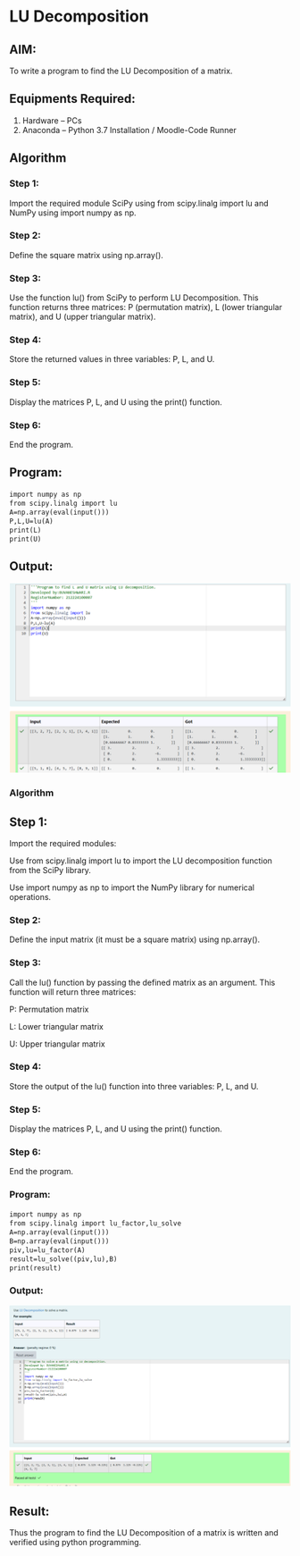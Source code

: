 # LU Decomposition 

## AIM:
To write a program to find the LU Decomposition of a matrix.

## Equipments Required:
1. Hardware – PCs
2. Anaconda – Python 3.7 Installation / Moodle-Code Runner

## Algorithm
### Step 1:
Import the required module SciPy using from scipy.linalg import lu and NumPy using import numpy as np.

### Step 2:
Define the square matrix using np.array().

### Step 3:
Use the function lu() from SciPy to perform LU Decomposition.
This function returns three matrices: P (permutation matrix), L (lower triangular matrix), and U (upper triangular matrix).

### Step 4:
Store the returned values in three variables: P, L, and U.

### Step 5:
Display the matrices P, L, and U using the print() function.
### Step 6:
End the program.

## Program:
```
import numpy as np
from scipy.linalg import lu
A=np.array(eval(input()))
P,L,U=lu(A)
print(L)
print(U)
```
## Output:
![alt text](<Screenshot 2025-05-11 182148.png>)

### Algorithm
## Step 1:
Import the required modules:

Use from scipy.linalg import lu to import the LU decomposition function from the SciPy library.

Use import numpy as np to import the NumPy library for numerical operations.

### Step 2:
Define the input matrix (it must be a square matrix) using np.array().

### Step 3:
Call the lu() function by passing the defined matrix as an argument.
This function will return three matrices:

P: Permutation matrix

L: Lower triangular matrix

U: Upper triangular matrix

### Step 4:
Store the output of the lu() function into three variables: P, L, and U.

### Step 5:
Display the matrices P, L, and U using the print() function.

### Step 6:
End the program.

### Program:
```
import numpy as np
from scipy.linalg import lu_factor,lu_solve
A=np.array(eval(input()))
B=np.array(eval(input()))
piv,lu=lu_factor(A)
result=lu_solve((piv,lu),B)
print(result)
```

### Output:
![alt text](<Screenshot 2025-05-24 110008.png>)



## Result:
Thus the program to find the LU Decomposition of a matrix is written and verified using python programming.

